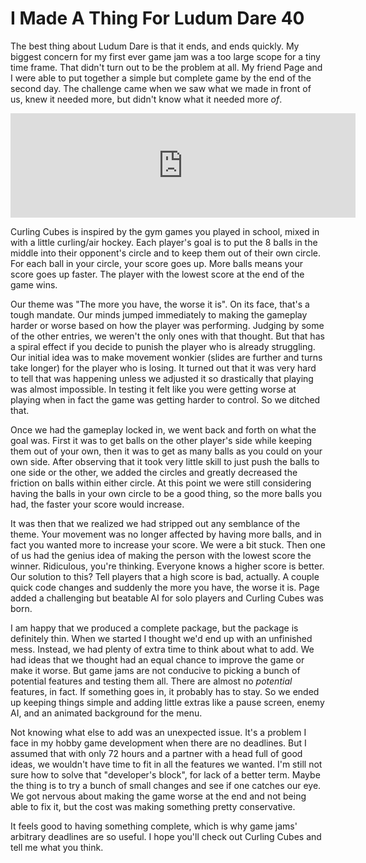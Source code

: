 I Made A Thing For Ludum Dare 40
=================================

The best thing about Ludum Dare is that it ends, and ends quickly.  My biggest concern for my first ever game jam was a too large scope for a tiny time frame.  That didn't turn out to be the problem at all.  My friend Page and I were able to put together a simple but complete game by the end of the second day.  The challenge came when we saw what we made in front of us, knew it needed more, but didn't know what it needed more *of*.  

<iframe frameborder="0" src="https://itch.io/embed/202043" width="552" height="167"></iframe>

Curling Cubes is inspired by the gym games you played in school, mixed in with a little curling/air hockey.  Each player's goal is to put the 8 balls in the middle into their opponent's circle and to keep them out of their own circle.  For each ball in your circle, your score goes up.  More balls means your score goes up faster.  The player with the lowest score at the end of the game wins.

Our theme was "The more you have, the worse it is".  On its face, that's a tough mandate.  Our minds jumped immediately to making the gameplay harder or worse based on how the player was performing.  Judging by some of the other entries, we weren't the only ones with that thought.  But that has a spiral effect if you decide to punish the player who is already struggling.  Our initial idea was to make movement wonkier (slides are further and turns take longer) for the player who is losing.  It turned out that it was very hard to tell that was happening unless we adjusted it so drastically that playing was almost impossible.  In testing it felt like you were getting worse at playing when in fact the game was getting harder to control.  So we ditched that.

Once we had the gameplay locked in, we went back and forth on what the goal was.  First it was to get balls on the other player's side while keeping them out of your own, then it was to get as many balls as you could on your own side.  After observing that it took very little skill to just push the balls to one side or the other, we added the circles and greatly decreased the friction on balls within either circle.  At this point we were still considering having the balls in your own circle to be a good thing, so the more balls you had, the faster your score would increase.

It was then that we realized we had stripped out any semblance of the theme.  Your movement was no longer affected by having more balls, and in fact you wanted more to increase your score.  We were a bit stuck.  Then one of us had the genius idea of making the person with the lowest score the winner.  Ridiculous, you're thinking.  Everyone knows a higher score is better.  Our solution to this?  Tell players that a high score is bad, actually. A couple quick code changes and suddenly the more you have, the worse it is.  Page added a challenging but beatable AI for solo players and Curling Cubes was born.

I am happy that we produced a complete package, but the package is definitely thin.  When we started I thought we'd end up with an unfinished mess.  Instead, we had plenty of extra time to think about what to add.  We had ideas that we thought had an equal chance to improve the game or make it worse.  But game jams are not conducive to picking a bunch of potential features and testing them all.  There are almost no *potential* features, in fact.  If something goes in, it probably has to stay.  So we ended up keeping things simple and adding little extras like a pause screen, enemy AI, and an animated background for the menu.  

Not knowing what else to add was an unexpected issue.  It's a problem I face in my hobby game development when there are no deadlines.  But I assumed that with only 72 hours and a partner with a head full of good ideas, we wouldn't have time to fit in all the features we wanted. I'm still not sure how to solve that "developer's block", for lack of a better term.  Maybe the thing is to try a bunch of small changes and see if one catches our eye. We got nervous about making the game worse at the end and not being able to fix it, but the cost was making something pretty conservative.  

It feels good to having something complete, which is why game jams' arbitrary deadlines are so useful.  I hope you'll check out Curling Cubes and tell me what you think.   
  
